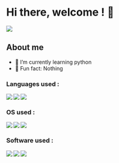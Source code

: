 # Hi there, welcome ! 👋

<img src="https://github-readme-stats.vercel.app/api?username=LeVraiXif&show_icons=true&theme=tokyonight">

## About me 

- 🌱 I’m currently learning python 
- 🤡 Fun fact: Nothing 

### Languages used : 

<img align="left" src="https://img.shields.io/badge/python-3670A0?style=for-the-badge&logo=python&logoColor=ffdd54"> 
<img align="left" src="https://img.shields.io/badge/html5-%23E34F26.svg?style=for-the-badge&logo=html5&logoColor=white">
<img src="https://img.shields.io/badge/css3-%231572B6.svg?style=for-the-badge&logo=css3&logoColor=white">

### OS used : 

<img align="left" src="https://img.shields.io/badge/Linux-FCC624?style=for-the-badge&logo=linux&logoColor=black"> 
<img align="left" src="https://img.shields.io/badge/Kali-268BEE?style=for-the-badge&logo=kalilinux&logoColor=white">
<img src="https://img.shields.io/badge/Windows-0078D6?style=for-the-badge&logo=windows&logoColor=white">

### Software used :

<img align="left" src="https://img.shields.io/badge/docker-%230db7ed.svg?style=for-the-badge&logo=docker&logoColor=white"> 
<img align="left" src="https://img.shields.io/badge/Trello-%23026AA7.svg?style=for-the-badge&logo=Trello&logoColor=white"> 
<img src="https://img.shields.io/badge/Notion-%23000000.svg?style=for-the-badge&logo=notion&logoColor=white"> 
